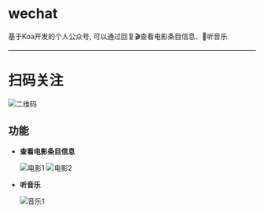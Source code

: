 # wechat
 基于Koa开发的个人公众号, 可以通过回复:clapper:查看电影条目信息、:musical_note:听音乐
 
--------------------------------------------
# 扫码关注
![二维码](http://kyriel.cn/pic/qrcode.jpg)

## 功能
- **查看电影条目信息**

  ![电影1](http://kyriel.cn/pic/movie.png)
  ![电影2](http://kyriel.cn/pic/movie2.png)
- **听音乐**

  ![音乐1](http://kyriel.cn/pic/music.png)

